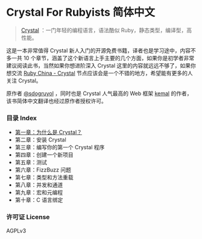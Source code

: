 Crystal For Rubyists 简体中文
=================

> [Crystal](https://crystal-lang.org) ：一门年轻的编程语言，语法酷似 Ruby，静态类型，编译型，高性能。

这是一本非常值得 Crystal 新人入门的开源免费书籍，译者也是学习途中，内容不多一共 10 个章节，涵盖了这个新语言上手主要的几个方面，如果你是初学者非常建议阅读此书，当然如果你想进阶深入 Crystal 这里的内容就远远不够了，如果你想交流 [Ruby China - Crystal](https://ruby-china.org/topics/node67) 节点应该会是一个不错的地方，希望能有更多的人关注 Crystal。

原作者 [@sdogruyol](https://github.com/sdogruyol) ，同时也是 Crystal 人气最高的 Web 框架 [kemal](https://github.com/kemalcr/kemal) 的作者，该书简体中文翻译也经过原作者授权许可。

### 目录 Index

- [第一章：为什么是 Crystal？](/book/chapter-01.md)
- 第二章：安装 Crystal
- 第三章：编写你的第一个 Crystal 程序
- 第四章：创建一个新项目
- 第五章：测试
- 第六章：FizzBuzz 问题
- 第七章：类型和方法重载
- 第八章：并发和通道
- 第九章：宏和元编程
- 第十章：C 语言绑定

### 许可证 License

AGPLv3
